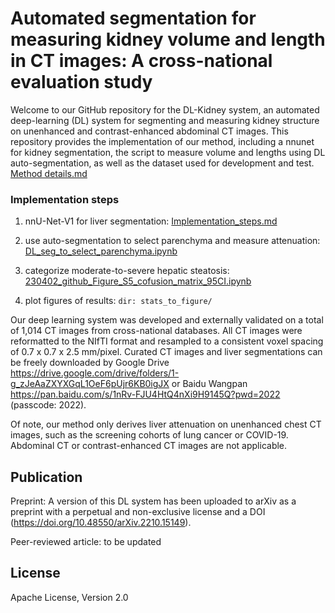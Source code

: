# Automated segmentation for measuring kidney volume and length in CT images: A cross-national evaluation study

Welcome to our GitHub repository for the DL-Kidney system, an automated deep-learning (DL) system for segmenting and measuring kidney structure on unenhanced and contrast-enhanced abdominal CT images. This repository provides the implementation of our method, including a nnunet for kidney segmentation, the script to measure volume and lengths using DL auto-segmentation, as well as the dataset used for development and test. [Method details.md](documentation/Method_introduction.md)

### Implementation steps

1. nnU-Net-V1 for liver segmentation: [Implementation_steps.md](documentation/Implementation_steps.md)

2. use auto-segmentation to select parenchyma and measure attenuation: [DL_seg_to_select_parenchyma.ipynb](DL_seg_to_select_parenchyma.ipynb)

3. categorize moderate-to-severe hepatic steatosis: [230402_github_Figure_S5_cofusion_matrix_95CI.ipynb](stats_to_figure/230402_github_Figure_S5_cofusion_matrix_95CI.ipynb)  

4. plot figures of results: ```dir: stats_to_figure/ ```

Our deep learning system was developed and externally validated on a total of 1,014 CT images from cross-national databases. All CT images were reformatted to the NIfTI format and resampled to a consistent voxel spacing of 0.7 x 0.7 x 2.5 mm/pixel. Curated CT images and liver segmentations can be freely downloaded by Google Drive https://drive.google.com/drive/folders/1-g_zJeAaZXYXGqL1OeF6pUjr6KB0igJX or Baidu Wangpan https://pan.baidu.com/s/1nRv-FJU4HtQ4nXi9H9145Q?pwd=2022 (passcode: 2022). 

Of note, our method only derives liver attenuation on unenhanced chest CT images, such as the screening cohorts of lung cancer or COVID-19. Abdominal CT or contrast-enhanced CT images are not applicable.

## Publication

Preprint: A version of this DL system has been uploaded to arXiv as a preprint with a perpetual and non-exclusive license and a DOI (https://doi.org/10.48550/arXiv.2210.15149).

Peer-reviewed article: to be updated

## License

Apache License, Version 2.0
